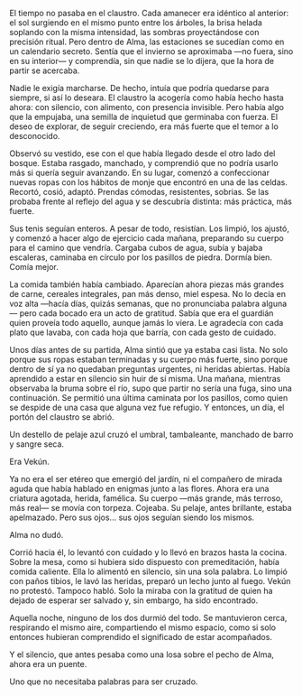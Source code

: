 El tiempo no pasaba en el claustro. Cada amanecer era idéntico al anterior: el sol surgiendo en el mismo punto entre los árboles, la brisa helada soplando con la misma intensidad, las sombras proyectándose con precisión ritual. Pero dentro de Alma, las estaciones se sucedían como en un calendario secreto. Sentía que el invierno se aproximaba —no fuera, sino en su interior— y comprendía, sin que nadie se lo dijera, que la hora de partir se acercaba.

Nadie le exigía marcharse. De hecho, intuía que podría quedarse para siempre, si así lo deseara. El claustro la acogería como había hecho hasta ahora: con silencio, con alimento, con presencia invisible. Pero había algo que la empujaba, una semilla de inquietud que germinaba con fuerza. El deseo de explorar, de seguir creciendo, era más fuerte que el temor a lo desconocido.

Observó su vestido, ese con el que había llegado desde el otro lado del bosque. Estaba rasgado, manchado, y comprendió que no podría usarlo más si quería seguir avanzando. En su lugar, comenzó a confeccionar nuevas ropas con los hábitos de monje que encontró en una de las celdas. Recortó, cosió, adaptó. Prendas cómodas, resistentes, sobrias. Se las probaba frente al reflejo del agua y se descubría distinta: más práctica, más fuerte.

Sus tenis seguían enteros. A pesar de todo, resistían. Los limpió, los ajustó, y comenzó a hacer algo de ejercicio cada mañana, preparando su cuerpo para el camino que vendría. Cargaba cubos de agua, subía y bajaba escaleras, caminaba en círculo por los pasillos de piedra. Dormía bien. Comía mejor.

La comida también había cambiado. Aparecían ahora piezas más grandes de carne, cereales integrales, pan más denso, miel espesa. No lo decía en voz alta —hacía días, quizás semanas, que no pronunciaba palabra alguna— pero cada bocado era un acto de gratitud. Sabía que era el guardián quien proveía todo aquello, aunque jamás lo viera. Le agradecía con cada plato que lavaba, con cada hoja que barría, con cada gesto de cuidado.

Unos días antes de su partida, Alma sintió que ya estaba casi lista. No solo porque sus ropas estaban terminadas y su cuerpo más fuerte, sino porque dentro de sí ya no quedaban preguntas urgentes, ni heridas abiertas. Había aprendido a estar en silencio sin huir de sí misma. Una mañana, mientras observaba la bruma sobre el río, supo que partir no sería una fuga, sino una continuación. Se permitió una última caminata por los pasillos, como quien se despide de una casa que alguna vez fue refugio. Y entonces, un día, el portón del claustro se abrió.

Un destello de pelaje azul cruzó el umbral, tambaleante, manchado de barro y sangre seca.

Era Vekún.

Ya no era el ser etéreo que emergió del jardín, ni el compañero de mirada aguda que había hablado en enigmas junto a las flores. Ahora era una criatura agotada, herida, famélica. Su cuerpo —más grande, más terroso, más real— se movía con torpeza. Cojeaba. Su pelaje, antes brillante, estaba apelmazado. Pero sus ojos... sus ojos seguían siendo los mismos.

Alma no dudó.

Corrió hacia él, lo levantó con cuidado y lo llevó en brazos hasta la cocina. Sobre la mesa, como si hubiera sido dispuesto con premeditación, había comida caliente. Ella lo alimentó en silencio, sin una sola palabra. Lo limpió con paños tibios, le lavó las heridas, preparó un lecho junto al fuego. Vekún no protestó. Tampoco habló. Solo la miraba con la gratitud de quien ha dejado de esperar ser salvado y, sin embargo, ha sido encontrado.

Aquella noche, ninguno de los dos durmió del todo. Se mantuvieron cerca, respirando el mismo aire, compartiendo el mismo espacio, como si solo entonces hubieran comprendido el significado de estar acompañados.

Y el silencio, que antes pesaba como una losa sobre el pecho de Alma, ahora era un puente.

Uno que no necesitaba palabras para ser cruzado.